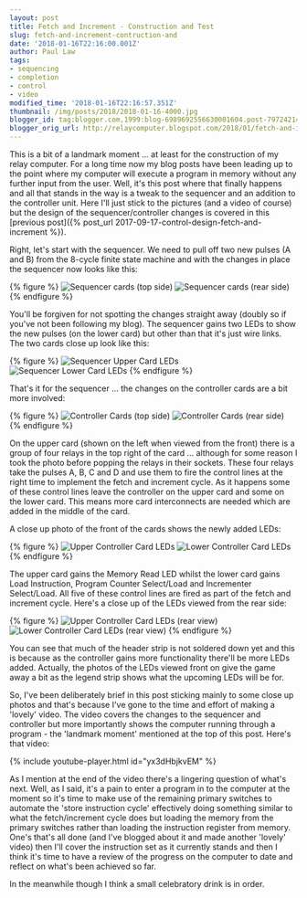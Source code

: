 ```yaml
---
layout: post
title: Fetch and Increment - Construction and Test
slug: fetch-and-increment-contruction-and
date: '2018-01-16T22:16:00.001Z'
author: Paul Law
tags:
- sequencing
- completion
- control
- video
modified_time: '2018-01-16T22:16:57.351Z'
thumbnail: /img/posts/2018/2018-01-16-4000.jpg
blogger_id: tag:blogger.com,1999:blog-6989692556630001604.post-7972421411466671157
blogger_orig_url: http://relaycomputer.blogspot.com/2018/01/fetch-and-increment-construction-and.html
---
```


This is a bit of a landmark moment ... at least for the construction of my 
relay computer. For a long time now my blog posts have been leading up to the 
point where my computer will execute a program in memory without any further 
input from the user. Well, it's this post where that finally happens and all 
that stands in the way is a tweak to the sequencer and an addition to the 
controller unit. Here I'll just stick to the pictures (and a video of course) 
but the design of the sequencer/controller changes is covered in this 
[previous post]({% post_url 2017-09-17-control-design-fetch-and-increment %}).

Right, let's start with the sequencer. We need to pull 
off two new pulses (A and B) from the 8-cycle finite state machine and with 
the changes in place the sequencer now looks like this:

{% figure %}
![Sequencer cards (top side)](/assets/img/posts/2018/2018-01-16-0000.jpg)
![Sequencer cards (rear side)](/assets/img/posts/2018/2018-01-16-0001.jpg)
{% endfigure %}

You'll be 
forgiven for not spotting the changes straight away (doubly so if you've not 
been following my blog). The sequencer gains two LEDs to show the new pulses 
(on the lower card) but other than that it's just wire links. The two cards 
close up look like this:

{% figure %}
![Sequencer Upper Card LEDs](/assets/img/posts/2018/2018-01-16-0002.jpg)
![Sequencer Lower Card LEDs](/assets/img/posts/2018/2018-01-16-0003.jpg)
{% endfigure %}

That's it for 
the sequencer ... the changes on the controller cards are a bit more 
involved:

{% figure %}
![Controller Cards (top side)](/assets/img/posts/2018/2018-01-16-0004.jpg)
![Controller Cards (rear side)](/assets/img/posts/2018/2018-01-16-0005.jpg)
{% endfigure %}

On the 
upper card (shown on the left when viewed from the front) there is a group of 
four relays in the top right of the card ... although for some reason I took 
the photo before popping the relays in their sockets. These four relays take 
the pulses A, B, C and D and use them to fire the control lines at the right 
time to implement the fetch and increment cycle. As it happens some of these 
control lines leave the controller on the upper card and some on the lower 
card. This means more card interconnects are needed which are added in the 
middle of the card.

A close up photo of the front of the cards 
shows the newly added LEDs:

{% figure %}
![Upper Controller Card LEDs](/assets/img/posts/2018/2018-01-16-0006.jpg)
![Lower Controller Card LEDs](/assets/img/posts/2018/2018-01-16-0007.jpg)
{% endfigure %}

The upper 
card gains the Memory Read LED whilst the lower card gains Load Instruction, 
Program Counter Select/Load and Incrementer Select/Load. All five of these 
control lines are fired as part of the fetch and increment cycle. Here's a 
close up of the LEDs viewed from the rear side:

{% figure %}
![Upper Controller Card LEDs (rear view)](/assets/img/posts/2018/2018-01-16-0008.jpg)
![Lower Controller Card LEDs (rear view)](/assets/img/posts/2018/2018-01-16-0009.jpg)
{% endfigure %}

You can see that much of the header strip is not soldered down yet and this 
is because as the controller gains more functionality there'll be more LEDs 
added. Actually, the photos of the LEDs viewed front on give the game away a 
bit as the legend strip shows what the upcoming LEDs will be for.

So, I've been deliberately brief in this post sticking mainly to some close 
up photos and that's because I've gone to the time and effort of making a 
'lovely' video. The video covers the changes to the sequencer and controller 
but more importantly shows the computer running through a program - the 
'landmark moment' mentioned at the top of this post. Here's that video:

{% include youtube-player.html id="yx3dHbjkvEM" %}

As I mention at the end of the video there's a lingering question of what's 
next. Well, as I said, it's a pain to enter a program in to the computer at 
the moment so it's time to make use of the remaining primary switches to 
automate the 'store instruction cycle' effectively doing something similar to 
what the fetch/increment cycle does but loading the memory from the primary 
switches rather than loading the instruction register from memory. One's 
that's all done (and I've blogged about it and made another 'lovely' video) 
then I'll cover the instruction set as it currently stands and then I think 
it's time to have a review of the progress on the computer to date and reflect 
on what's been achieved so far.

In the meanwhile though I think a 
small celebratory drink is in order. 
